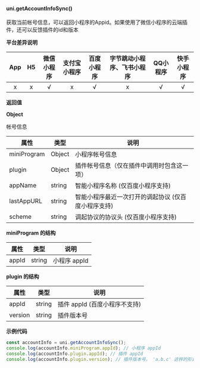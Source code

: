 
#### uni.getAccountInfoSync()

获取当前帐号信息，可以返回小程序的Appid。如果使用了微信小程序的云端插件，还可以反馈插件的id和版本

**平台差异说明**

|App|H5|微信小程序|支付宝小程序|百度小程序|字节跳动小程序、飞书小程序|QQ小程序|快手小程序|
|:-:|:-:|:-:|:-:|:-:|:-:|:-:|:-:|
|x|x|√|x|√|x|√|√|

**返回值**

**Object**

帐号信息

| 属性 | 类型 | 说明 |
| --- | --- | --- |
| miniProgram | Object| 小程序帐号信息 |
| plugin | Object | 插件帐号信息（仅在插件中调用时包含这一项） |
| appName | string| 智能小程序名称 (仅百度小程序支持) |
| lastAppURL | string| 智能小程序最近一次打开的调起协议 (仅百度小程序支持) |
| scheme | string| 调起协议的协议头 (仅百度小程序支持) |


**miniProgram 的结构**

| 属性 | 类型 | 说明 |
| --- | --- | --- |
| appId | string | 小程序 appId |


**plugin 的结构**

| 属性 | 类型 | 说明 |
| --- | --- | --- |
| appId | string | 插件 appId (百度小程序不支持) |
| version | string | 插件版本号 |


**示例代码**

```js
const accountInfo = uni.getAccountInfoSync();
console.log(accountInfo.miniProgram.appId); // 小程序 appId
console.log(accountInfo.plugin.appId); // 插件 appId
console.log(accountInfo.plugin.version); // 插件版本号， 'a.b.c' 这样的形式
```
